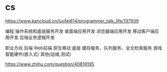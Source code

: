 # cs

https://www.kancloud.cn/luofei614/programmer_talk_life/137939


编程
    操作系统和底层服务开发
    桌面端应用开发
    浏览器端应用开发
    移动客户端应用开发
    后端业务逻辑开发

职业方向
    后端
    Web前端
    原生移动
    底层
        缓存服务、队列服务、全文检索服务
    游戏
    智能硬件(嵌入式)
    其他(运维,测试)



https://www.zhihu.com/question/40819195
